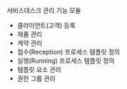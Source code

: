 서비스데스크 관리 기능 모듈
- 클라이언트(고객) 등록
- 제품 관리
- 계약 관리
- 접수(Reception) 프로세스 템플릿 정의
- 실행(Running) 프로세스 템플릿 정의
- 템플릿 요소 관리
- 권한 그룹 관리
